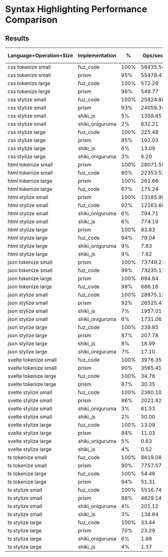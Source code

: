 # Syntax Highlighting Performance Comparison

## Results

| Language+Operation+Size | Implementation  | %    | Ops/sec  | Mean Time (ms) |
| ----------------------- | --------------- | ---- | -------- | -------------- |
| css tokenize small      | fuz_code        | 100% | 58435.54 | 0.0174         |
| css tokenize small      | prism           | 95%  | 55478.47 | 0.0183         |
| css tokenize large      | fuz_code        | 100% | 572.29   | 1.7902         |
| css tokenize large      | prism           | 96%  | 549.77   | 1.8614         |
| css stylize small       | fuz_code        | 100% | 25824.88 | 0.0393         |
| css stylize small       | prism           | 93%  | 24059.34 | 0.0421         |
| css stylize small       | shiki_js        | 5%   | 1359.65  | 0.7490         |
| css stylize small       | shiki_oniguruma | 2%   | 632.21   | 1.5908         |
| css stylize large       | fuz_code        | 100% | 225.48   | 4.4705         |
| css stylize large       | prism           | 85%  | 192.03   | 5.3467         |
| css stylize large       | shiki_js        | 6%   | 13.09    | 76.5671        |
| css stylize large       | shiki_oniguruma | 3%   | 6.20     | 161.4719       |
| html tokenize small     | prism           | 100% | 28071.50 | 0.0362         |
| html tokenize small     | fuz_code        | 80%  | 22353.53 | 0.0454         |
| html tokenize large     | prism           | 100% | 261.66   | 3.8329         |
| html tokenize large     | fuz_code        | 67%  | 175.24   | 5.7740         |
| html stylize small      | prism           | 100% | 13185.90 | 0.0772         |
| html stylize small      | fuz_code        | 92%  | 12163.60 | 0.0837         |
| html stylize small      | shiki_oniguruma | 6%   | 794.71   | 1.2666         |
| html stylize small      | shiki_js        | 6%   | 774.19   | 1.3020         |
| html stylize large      | prism           | 100% | 83.83    | 12.3378        |
| html stylize large      | fuz_code        | 94%  | 79.04    | 12.8017        |
| html stylize large      | shiki_oniguruma | 9%   | 7.83     | 127.7735       |
| html stylize large      | shiki_js        | 9%   | 7.82     | 127.9444       |
| json tokenize small     | prism           | 100% | 73749.21 | 0.0138         |
| json tokenize small     | fuz_code        | 99%  | 73235.11 | 0.0140         |
| json tokenize large     | prism           | 100% | 694.84   | 1.5010         |
| json tokenize large     | fuz_code        | 99%  | 686.16   | 1.5154         |
| json stylize small      | fuz_code        | 100% | 28875.11 | 0.0354         |
| json stylize small      | prism           | 92%  | 26525.47 | 0.0384         |
| json stylize small      | shiki_js        | 7%   | 1957.01  | 0.5252         |
| json stylize small      | shiki_oniguruma | 6%   | 1731.06  | 0.5960         |
| json stylize large      | fuz_code        | 100% | 239.85   | 4.2362         |
| json stylize large      | prism           | 87%  | 207.78   | 5.0337         |
| json stylize large      | shiki_js        | 8%   | 18.99    | 52.7780        |
| json stylize large      | shiki_oniguruma | 7%   | 17.10    | 58.6602        |
| svelte tokenize small   | fuz_code        | 100% | 3976.35  | 0.2547         |
| svelte tokenize small   | prism           | 90%  | 3565.41  | 0.2832         |
| svelte tokenize large   | fuz_code        | 100% | 34.76    | 28.9565        |
| svelte tokenize large   | prism           | 87%  | 30.35    | 33.1966        |
| svelte stylize small    | fuz_code        | 100% | 2360.10  | 0.4321         |
| svelte stylize small    | prism           | 86%  | 2021.82  | 0.5108         |
| svelte stylize small    | shiki_oniguruma | 3%   | 61.53    | 16.3099        |
| svelte stylize small    | shiki_js        | 2%   | 50.00    | 20.0518        |
| svelte stylize large    | fuz_code        | 100% | 13.09    | 76.8902        |
| svelte stylize large    | prism           | 84%  | 11.03    | 91.0119        |
| svelte stylize large    | shiki_oniguruma | 5%   | 0.63     | 1585.1294      |
| svelte stylize large    | shiki_js        | 4%   | 0.52     | 1916.0590      |
| ts tokenize small       | fuz_code        | 100% | 8619.08  | 0.1165         |
| ts tokenize small       | prism           | 90%  | 7757.57  | 0.1293         |
| ts tokenize large       | fuz_code        | 100% | 54.49    | 18.3994        |
| ts tokenize large       | prism           | 94%  | 51.31    | 19.5324        |
| ts stylize small        | fuz_code        | 100% | 5516.74  | 0.1822         |
| ts stylize small        | prism           | 88%  | 4829.14  | 0.2086         |
| ts stylize small        | shiki_oniguruma | 4%   | 201.12   | 4.9793         |
| ts stylize small        | shiki_js        | 3%   | 138.64   | 7.2199         |
| ts stylize large        | fuz_code        | 100% | 33.44    | 30.3301        |
| ts stylize large        | prism           | 70%  | 23.29    | 43.0380        |
| ts stylize large        | shiki_oniguruma | 6%   | 1.98     | 505.1610       |
| ts stylize large        | shiki_js        | 4%   | 1.37     | 732.2407       |
